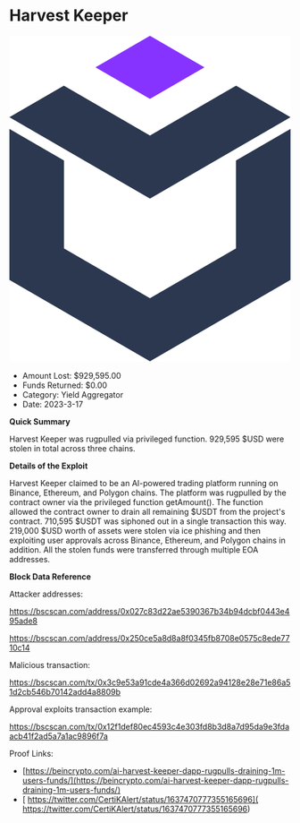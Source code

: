 # Harvest Keeper
![Harvest Keeper](/rektimages/Harvest-Keeper.png)
- Amount Lost: $929,595.00
- Funds Returned: $0.00
- Category: Yield Aggregator
- Date: 2023-3-17

**Quick Summary**

Harvest Keeper was rugpulled via privileged function. 929,595 $USD were stolen in total across three chains.

  


 **Details of the Exploit**

Harvest Keeper claimed to be an AI-powered trading platform running on Binance, Ethereum, and Polygon chains. The platform was rugpulled by the contract owner via the privileged function getAmount(). The function allowed the contract owner to drain all remaining $USDT from the project's contract. 710,595 $USDT was siphoned out in a single transaction this way. 219,000 $USD worth of assets were stolen via ice phishing and then exploiting user approvals across Binance, Ethereum, and Polygon chains in addition. All the stolen funds were transferred through multiple EOA addresses.

  


 **Block Data Reference**

Attacker addresses:

https://bscscan.com/address/0x027c83d22ae5390367b34b94dcbf0443e495ade8

https://bscscan.com/address/0x250ce5a8d8a8f0345fb8708e0575c8ede7710c14

  


Malicious transaction:

https://bscscan.com/tx/0x3c9e53a91cde4a366d02692a94128e28e71e86a51d2cb546b70142add4a8809b

  


Approval exploits transaction example:

https://bscscan.com/tx/0x12f1def80ec4593c4e303fd8b3d8a7d95da9e3fdaacb41f2ad5a7a1ac9896f7a


Proof Links:
- [https://beincrypto.com/ai-harvest-keeper-dapp-rugpulls-draining-1m-users-funds/](https://beincrypto.com/ai-harvest-keeper-dapp-rugpulls-draining-1m-users-funds/)
- [ https://twitter.com/CertiKAlert/status/1637470777355165696]( https://twitter.com/CertiKAlert/status/1637470777355165696)


